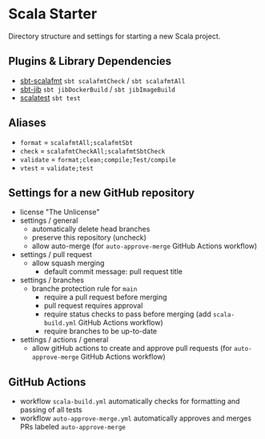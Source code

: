 # Scala Starter

Directory structure and settings for starting a new Scala project.

## Plugins & Library Dependencies
* [sbt-scalafmt](https://github.com/scalameta/sbt-scalafmt) `sbt scalafmtCheck` / `sbt scalafmtAll`
* [sbt-jib](https://github.com/sbt-jib/sbt-jib) `sbt jibDockerBuild` / `sbt jibImageBuild`
* [scalatest](https://github.com/scalatest/scalatest) `sbt test`

## Aliases
* `format` = `scalafmtAll;scalafmtSbt`
* `check` = `scalafmtCheckAll;scalafmtSbtCheck`
* `validate` = `format;clean;compile;Test/compile`
* `vtest` = `validate;test`

## Settings for a new GitHub repository
* license "The Unlicense"
* settings / general
  * automatically delete head branches
  * preserve this repository (uncheck)
  * allow auto-merge (for `auto-approve-merge` GitHub Actions workflow)
* settings / pull request
  * allow squash merging
    * default commit message: pull request title
* settings / branches
  * branche protection rule for `main`
    * require a pull request before merging
    * pull request requires approval
    * require status checks to pass before merging (add `scala-build.yml` GitHub Actions workflow)
    * require branches to be up-to-date
* settings / actions / general
  * allow gitHub actions to create and approve pull requests (for `auto-approve-merge` GitHub Actions workflow)

## GitHub Actions
* workflow `scala-build.yml` automatically checks for formatting and passing of all tests
* workflow `auto-approve-merge.yml` automatically approves and merges PRs labeled `auto-approve-merge`
